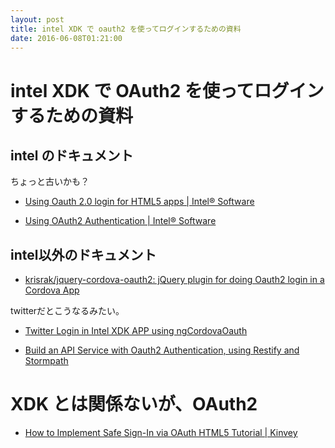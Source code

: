 ```yaml
---
layout: post
title: intel XDK で oauth2 を使ってログインするための資料
date: 2016-06-08T01:21:00
---
```


# intel XDK で OAuth2 を使ってログインするための資料


## intel のドキュメント

ちょっと古いかも？

* [Using Oauth 2.0 login for HTML5 apps | Intel® Software](https://software.intel.com/en-us/xdk/article/oauth2-with-intelxdk-cordova-html5)



* [Using OAuth2 Authentication | Intel® Software](https://software.intel.com/en-us/xdk/docs/oauth2authentication)

## intel以外のドキュメント

* [krisrak/jquery-cordova-oauth2: jQuery plugin for doing Oauth2 login in a Cordova App](https://github.com/krisrak/jquery-cordova-oauth2)

twitterだとこうなるみたい。

* [Twitter Login in Intel XDK APP using ngCordovaOauth](http://qnimate.com/twitter-login-in-intel-xdk-app-using-ngcordovaoauth/)


* [Build an API Service with Oauth2 Authentication, using Restify and Stormpath](https://stormpath.com/blog/build-api-restify-stormpath)


# XDK とは関係ないが、OAuth2

* [How to Implement Safe Sign-In via OAuth HTML5 Tutorial | Kinvey](http://devcenter.kinvey.com/html5/tutorials/how-to-implement-safe-signin-via-oauth#)
